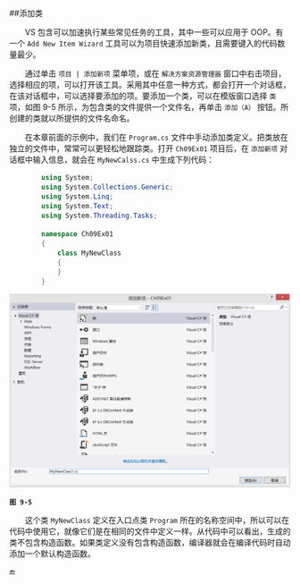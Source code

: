 ##添加类

&emsp;&emsp;VS 包含可以加速执行某些常见任务的工具，其中一些可以应用于 OOP。有一个 `Add New Item Wizard` 工具可以为项目快速添加新类，且需要键入的代码数量最少。

&emsp;&emsp;通过单击 `项目 | 添加新项` 菜单项，或在 `解决方案资源管理器`  窗口中右击项目，选择相应的项，可以打开该工具。采用其中任意一种方式，都会打开一个对话框，在该对话框中，可以选择要添加的项。要添加一个类，可以在模版窗口选择 `类` 项，如图 9-5 所示，为包含类的文件提供一个文件名，再单击 `添加（A）` 按钮。所创建的类就以所提供的文件名命名。

&emsp;&emsp;在本章前面的示例中，我们在 `Program.cs` 文件中手动添加类定义。把类放在独立的文件中，常常可以更轻松地跟踪类。打开 `Ch09Ex01` 项目后，在 `添加新项` 对话框中输入信息，就会在 `MyNewCalss.cs` 中生成下列代码：

```csharp
        using System;
        using System.Collections.Generic;
        using System.Linq;
        using System.Text;
        using System.Threading.Tasks;

        namespace Ch09Ex01
        {
            class MyNewClass
            {
            }
        }
```



![图 9-5](/assets/9-5.png)

**`图 9-5`**


&emsp;&emsp;这个类 `MyNewClass` 定义在入口点类 `Program` 所在的名称空间中，所以可以在代码中使用它，就像它们是在相同的文件中定义一样。从代码中可以看出，生成的类不包含构造函数。如果类定义没有包含构造函数，编译器就会在编译代码时自动添加一个默认构造函数。















🔚